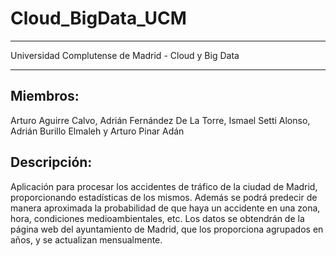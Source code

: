 # Cloud_BigData_UCM
------------------------------------------------------------

Universidad Complutense de Madrid - Cloud y Big Data

------------------------------------------------------------

Miembros:
------------------------------------------------------------
Arturo Aguirre Calvo,
Adrián Fernández De La Torre,
Ismael Setti Alonso,
Adrián Burillo Elmaleh y
Arturo Pinar Adán


Descripción:
------------------------------------------------------------
Aplicación para procesar los accidentes de tráfico de la ciudad de Madrid, proporcionando estadísticas de los mismos. Además se podrá predecir de manera aproximada la probabilidad de que haya un accidente en una zona, hora, condiciones medioambientales, etc.
Los datos se obtendrán de la página web del ayuntamiento de Madrid, que los proporciona agrupados en años, y se actualizan mensualmente.

